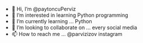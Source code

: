 - 👋 Hi, I’m @paytoncuPerviz
- 👀 I’m interested in learning Python programming
- 🌱 I’m currently learning ... Python
- 💞️ I’m looking to collaborate on ... every social media
- 📫 How to reach me ... @parvizizov instagram

<!---
paytoncuPerviz/paytoncuPerviz is a ✨ special ✨ repository because its `README.md` (this file) appears on your GitHub profile.
You can click the Preview link to take a look at your changes.
--->
